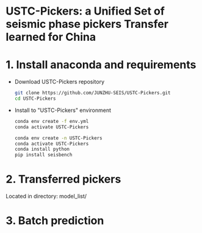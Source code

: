 # USTC-Pickers: a Unified Set of seismic phase pickers Transfer learned for China

# 1. Install anaconda and requirements

* Download USTC-Pickers repository

  ```bash
  git clone https://github.com/JUNZHU-SEIS/USTC-Pickers.git
  cd USTC-Pickers
  ```

* Install to "USTC-Pickers" environment

  ```bash
  conda env create -f env.yml
  conda activate USTC-Pickers
  ```
  
  ```bash
  conda env create -n USTC-Pickers
  conda activate USTC-Pickers
  conda install python
  pip install seisbench
  ```

# 2. Transferred pickers

Located in directory: model_list/

# 3. Batch prediction



